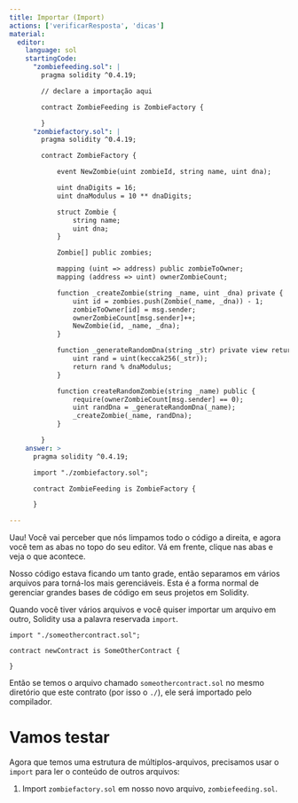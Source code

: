 ```yaml
---
title: Importar (Import)
actions: ['verificarResposta', 'dicas']
material:
  editor:
    language: sol
    startingCode:
      "zombiefeeding.sol": |
        pragma solidity ^0.4.19;

        // declare a importação aqui

        contract ZombieFeeding is ZombieFactory {

        }
      "zombiefactory.sol": |
        pragma solidity ^0.4.19;

        contract ZombieFactory {

            event NewZombie(uint zombieId, string name, uint dna);

            uint dnaDigits = 16;
            uint dnaModulus = 10 ** dnaDigits;

            struct Zombie {
                string name;
                uint dna;
            }

            Zombie[] public zombies;

            mapping (uint => address) public zombieToOwner;
            mapping (address => uint) ownerZombieCount;

            function _createZombie(string _name, uint _dna) private {
                uint id = zombies.push(Zombie(_name, _dna)) - 1;
                zombieToOwner[id] = msg.sender;
                ownerZombieCount[msg.sender]++;
                NewZombie(id, _name, _dna);
            }

            function _generateRandomDna(string _str) private view returns (uint) {
                uint rand = uint(keccak256(_str));
                return rand % dnaModulus;
            }

            function createRandomZombie(string _name) public {
                require(ownerZombieCount[msg.sender] == 0);
                uint randDna = _generateRandomDna(_name);
                _createZombie(_name, randDna);
            }

        }
    answer: >
      pragma solidity ^0.4.19;

      import "./zombiefactory.sol";

      contract ZombieFeeding is ZombieFactory {

      }

---
```


Uau! Você vai perceber que nós limpamos todo o código a direita, e agora você tem as abas no topo do seu editor. Vá em frente, clique nas abas e veja o que acontece.

Nosso código estava ficando um tanto grade, então separamos em vários arquivos para torná-los mais gerenciáveis. Esta é a forma normal de gerenciar grandes bases de código em seus projetos em Solidity.

Quando você tiver vários arquivos e você quiser importar um arquivo em outro, Solidity usa a palavra reservada `import`.

```
import "./someothercontract.sol";

contract newContract is SomeOtherContract {

}
```

Então se temos o arquivo chamado `someothercontract.sol` no mesmo diretório que este contrato (por isso o `./`), ele será importado pelo compilador.

# Vamos testar

Agora que temos uma estrutura de múltiplos-arquivos, precisamos usar o `import` para ler o conteúdo de outros arquivos:

1. Import `zombiefactory.sol` em nosso novo arquivo, `zombiefeeding.sol`.
